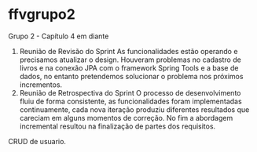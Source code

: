 # ffvgrupo2
Grupo 2 - Capítulo 4 em diante
1) Reunião de Revisão do Sprint
As funcionalidades estão operando e precisamos atualizar o design. Houveram problemas no cadastro de livros
e na conexão JPA com o framework Spring Tools e a base de dados, no entanto pretendemos solucionar o problema
nos próximos incrementos.
2) Reunião de Retrospectiva do Sprint
O processo de desenvolvimento fluiu de forma consistente, as funcionalidades foram implementadas continuamente,
cada nova iteração produziu diferentes resultados que careciam em alguns momentos de correção. No fim a abordagem
incremental resultou na finalização de partes dos requisitos.

CRUD de usuario.
